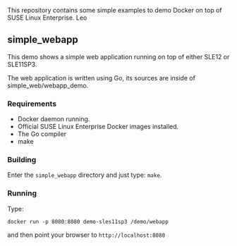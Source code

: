 This repository contains some simple examples to demo Docker on top of
SUSE Linux Enterprise.
Leo

## simple_webapp

This demo shows a simple web application running on top of either SLE12 or SLE11SP3.

The web application is written using Go, its sources are inside of simple_web/webapp_demo.

### Requirements

* Docker daemon running.
* Official SUSE Linux Enterprise Docker images installed.
* The Go compiler
* make

### Building

Enter the `simple_webapp` directory and just type: `make`.

### Running

Type:

`
docker run -p 8080:8080 demo-sles11sp3 /demo/webapp
`

and then point your browser to `http://localhost:8080`



